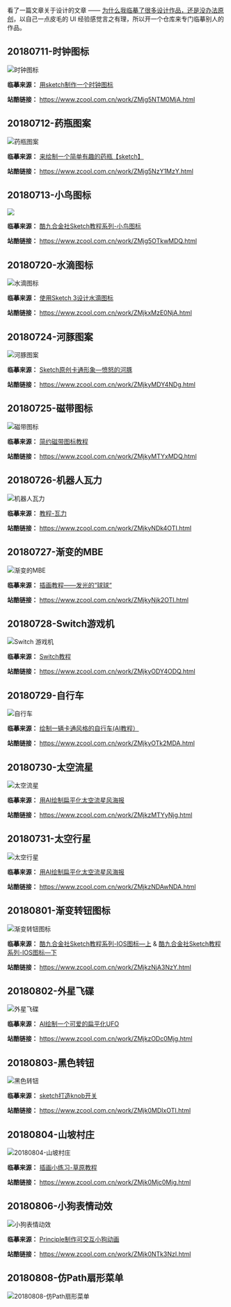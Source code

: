 看了一篇文章关于设计的文章 —— [为什么我临摹了很多设计作品，还是没办法原创](https://www.uisdc.com/copy-not-lead-to-original#loopNav)，以自己一点皮毛的 UI 经验感觉言之有理，所以开一个仓库来专门临摹别人的作品。



## 20180711-时钟图标

![时钟图标](images/20180711-时钟图标.png)

**临摹来源：** [用sketch制作一个时钟图标](http://www.ui.cn/detail/102863.html)

**站酷链接：** https://www.zcool.com.cn/work/ZMjg5NTM0MjA.html



## 20180712-药瓶图案

![药瓶图案](images/20180712-药瓶图案.png)

**临摹来源：** [来绘制一个简单有趣的药瓶【sketch】](http://www.xueui.cn/tutorials/sketch-interesting-bottle.html)

**站酷链接：** https://www.zcool.com.cn/work/ZMjg5NzY1MzY.html



## 20180713-小鸟图标

![](images/20180713-小鸟图标.png)

**临摹来源：** [酷九合金社Sketch教程系列-小鸟图标](https://www.zcool.com.cn/article/ZODU0MzY.html)

**站酷链接：** https://www.zcool.com.cn/work/ZMjg5OTkwMDQ.html




## 20180720-水滴图标

![水滴图标](images/20180720-水滴图标.png)

**临摹来源：** [使用Sketch 3设计水滴图标](http://www.ui.cn/detail/34282.html)

**站酷链接：** https://www.zcool.com.cn/work/ZMjkxMzE0NjA.html



## 20180724-河豚图案

![河豚图案](images/20180724-河豚图案.png)

**临摹来源：** [Sketch原创卡通形象—愤怒的河豚](http://www.ui.cn/detail/191138.html)

**站酷链接：** https://www.zcool.com.cn/work/ZMjkyMDY4NDg.html



## 20180725-磁带图标

![磁带图标](images/20180725-磁带图标.png)

**临摹来源：** [简约磁带图标教程](http://www.xueui.cn/tutorials/other-tutorials/cidai.html)

**站酷链接：** https://www.zcool.com.cn/work/ZMjkyMTYxMDQ.html



## 20180726-机器人瓦力

![机器人瓦力](images/20180726-瓦力.png)

**临摹来源：** [教程-瓦力](http://www.xueui.cn/tutorials/walli_course.html)

**站酷链接：** https://www.zcool.com.cn/work/ZMjkyNDk4OTI.html



## 20180727-渐变的MBE

![渐变的MBE](images/20180727-渐变的MBE.png)

**临摹来源：** [插画教程——发光的“球球“](http://www.ui.cn/detail/212925.html)

**站酷链接：** https://www.zcool.com.cn/work/ZMjkyNjk2OTI.html



## 20180728-Switch游戏机

![Switch 游戏机](images/20180728-Switch游戏机.png)

**临摹来源：** [Switch教程](http://www.xueui.cn/tutorials/switch180111.html)

**站酷链接：** https://www.zcool.com.cn/work/ZMjkyODY4ODQ.html



## 20180729-自行车

![自行车](images/20180729-自行车.png)

**临摹来源：** [绘制一辆卡通风格的自行车(AI教程）](http://www.xueui.cn/tutorials/illustrator-tutorials/draw-a-cartoon-style-bike-ai-tutorial.html)

**站酷链接：** https://www.zcool.com.cn/work/ZMjkyOTk2MDA.html



## 20180730-太空流星

![太空流星](images/20180730-太空流星.png)

**临摹来源：** [用AI绘制扁平化太空流星风海报](http://www.xueui.cn/tutorials/using-ai-to-draw-flat-space-meteor-wind-posters.html)

**站酷链接：** https://www.zcool.com.cn/work/ZMjkzMTYyNjg.html

## 20180731-太空行星

![太空行星](images/20180731-太空行星.png)

**临摹来源：** [用AI绘制扁平化太空流星风海报](http://www.xueui.cn/tutorials/using-ai-to-draw-flat-space-meteor-wind-posters.html)

**站酷链接：** https://www.zcool.com.cn/work/ZMjkzNDAwNDA.html



## 20180801-渐变转钮图标

![渐变转钮图标](images/20180801-渐变转钮图标.png)

**临摹来源：** [酷九合金社Sketch教程系列-IOS图标—上](http://www.zcool.com.cn/article/ZODQ1ODA=.html) & [酷九合金社Sketch教程系列-IOS图标—下](https://www.zcool.com.cn/article/ZODQ1ODg=.html)

**站酷链接：** https://www.zcool.com.cn/work/ZMjkzNjA3NzY.html



## 20180802-外星飞碟

![外星飞碟](images/20180802-外星飞碟.png)

**临摹来源：** [AI绘制一个可爱的扁平化UFO](http://www.xueui.cn/school/aidrawufo-homeworks-20170816.html)

**站酷链接：** https://www.zcool.com.cn/work/ZMjkzODc0Mjg.html



## 20180803-黑色转钮

![黑色转钮](images/20180803-黑色转钮.png)

**临摹来源：** [sketch打造knob开关](https://www.zcool.com.cn/work/ZMTQ0ODk1MDg=.html)

**站酷链接：** https://www.zcool.com.cn/work/ZMjk0MDIxOTI.html



## 20180804-山坡村庄

![20180804-山坡村庄](images/20180804-山坡村庄.png)

**临摹来源：** [插画小练习-草原教程](http://www.xueui.cn/tutorials/grass-0524.html)

**站酷链接：** https://www.zcool.com.cn/work/ZMjk0Mjc0Mjg.html



## 20180806-小狗表情动效

![小狗表情动效](images/20180806-小狗表情动效.gif)

**临摹来源：** [Principle制作可交互小狗动画](http://www.ui.cn/detail/365119.html)

**站酷链接：** https://www.zcool.com.cn/work/ZMjk0NTk3NzI.html



## 20180808-仿Path扇形菜单

![20180808-仿Path扇形菜单](images/20180808-仿Path扇形菜单.gif)